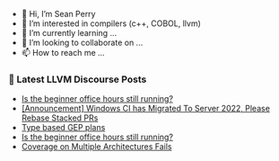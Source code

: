 - 👋 Hi, I’m Sean Perry
- 👀 I’m interested in compilers (c++, COBOL, llvm)
- 🌱 I’m currently learning ...
- 💞️ I’m looking to collaborate on ...
- 📫 How to reach me ...

<!---
s66perry/s66perry is a ✨ special ✨ repository because its `README.md` (this file) appears on your GitHub profile.
You can click the Preview link to take a look at your changes.
--->
### 📕 Latest LLVM Discourse Posts

<!-- DISCOURSE-LLVM:START -->
- [Is the beginner office hours still running?](https://discourse.llvm.org/t/is-the-beginner-office-hours-still-running/87398#post_3)
- [[Announcement] Windows CI has Migrated To Server 2022, Please Rebase Stacked PRs](https://discourse.llvm.org/t/announcement-windows-ci-has-migrated-to-server-2022-please-rebase-stacked-prs/87400#post_1)
- [Type based GEP plans](https://discourse.llvm.org/t/type-based-gep-plans/87183#post_15)
- [Is the beginner office hours still running?](https://discourse.llvm.org/t/is-the-beginner-office-hours-still-running/87398#post_2)
- [Coverage on Multiple Architectures Fails](https://discourse.llvm.org/t/coverage-on-multiple-architectures-fails/87343#post_2)
<!-- DISCOURSE-LLVM:END -->
